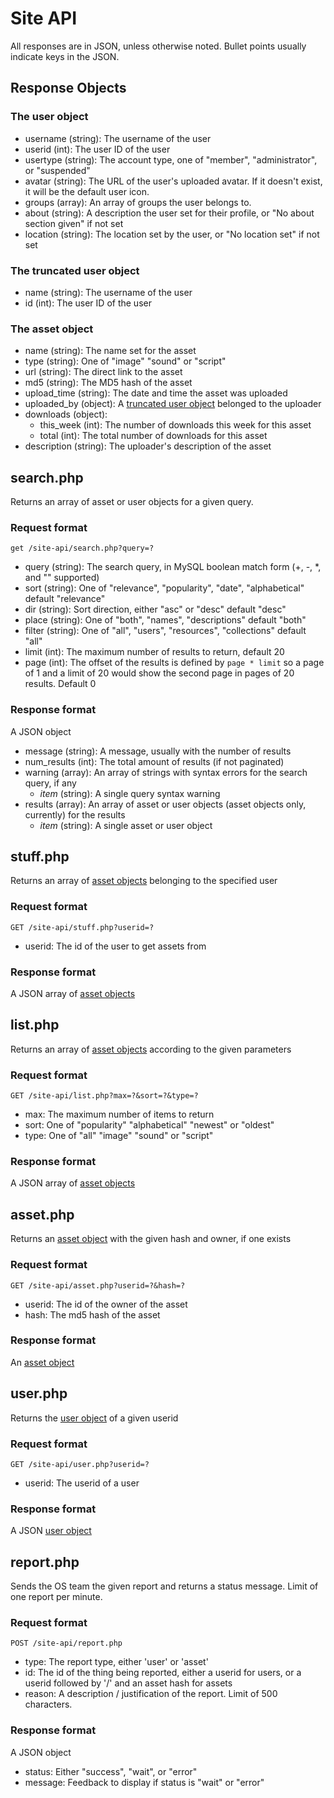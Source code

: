 # Site API #
All responses are in JSON, unless otherwise noted. Bullet points usually indicate keys in the JSON.

## Response Objects ##
### The user object ###
- username (string): The username of the user
- userid (int): The user ID of the user
- usertype (string): The account type, one of "member", "administrator", or "suspended"
- avatar (string): The URL of the user's uploaded avatar. If it doesn't exist, it will be the default user icon.
- groups (array): An array of groups the user belongs to.
- about (string): A description the user set for their profile, or "No about section given" if not set
- location (string): The location set by the user, or "No location set" if not set

### The truncated user object ###
- name (string): The username of the user
- id (int): The user ID of the user

### The asset object ###
 - name (string): The name set for the asset
 - type (string): One of "image" "sound" or "script"
 - url (string): The direct link to the asset
 - md5 (string): The MD5 hash of the asset
 - upload_time (string): The date and time the asset was uploaded
 - uploaded_by (object): A [truncated user object](#the-truncated-user-object) belonged to the uploader
 - downloads (object):
     - this_week (int): The number of downloads this week for this asset
	 - total (int): The total number of downloads for this asset
 - description (string): The uploader's description of the asset

## search.php ##
Returns an array of asset or user objects for a given query.
### Request format ###
```http
get /site-api/search.php?query=?
```
 - query (string): The search query, in MySQL boolean match form (+, -, *, and "" supported)
 - sort (string): One of "relevance", "popularity", "date", "alphabetical" default "relevance"
 - dir (string): Sort direction, either "asc" or "desc" default "desc"
 - place (string): One of "both", "names", "descriptions" default "both"
 - filter (string): One of "all", "users", "resources", "collections" default "all"
 - limit (int): The maximum number of results to return, default 20
 - page (int): The offset of the results is defined by `page * limit` so a page of 1 and a limit of 20 would show the second page in pages of 20 results. Default 0

### Response format ###
A JSON object
 - message (string): A message, usually with the number of results
 - num_results (int): The total amount of results (if not paginated)
 - warning (array): An array of strings with syntax errors for the search query, if any
     - *item* (string): A single query syntax warning
 - results (array): An array of asset or user objects (asset objects only, currently) for the results
     - *item* (string): A single asset or user object

## stuff.php ##
Returns an array of [asset objects](#the-asset-object) belonging to the specified user
### Request format ###
```http
GET /site-api/stuff.php?userid=?
```
- userid: The id of the user to get assets from

### Response format ###
A JSON array of [asset objects](#the-asset-object)

## list.php ##
Returns an array of [asset objects](#the-asset-object) according to the given parameters
### Request format ###
```http
GET /site-api/list.php?max=?&sort=?&type=?
```
- max: The maximum number of items to return
- sort: One of "popularity" "alphabetical" "newest" or "oldest"
- type: One of "all" "image" "sound" or "script"

### Response format ###
A JSON array of [asset objects](#the-asset-object)

## asset.php ##
Returns an [asset object](#the-asset-object) with the given hash and owner, if one exists
### Request format ###
```http
GET /site-api/asset.php?userid=?&hash=?
```
- userid: The id of the owner of the asset
- hash: The md5 hash of the asset

### Response format ###
An [asset object](#the-asset-object)

## user.php ##
Returns the [user object](#the-user-object) of a given userid
### Request format ###
```http
GET /site-api/user.php?userid=?
```
- userid: The userid of a user

### Response format ###
A JSON [user object](#the-user-object)

## report.php ##
Sends the OS team the given report and returns a status message. Limit of one report per minute.
### Request format ###
```http
POST /site-api/report.php
```
- type: The report type, either 'user' or 'asset'
- id: The id of the thing being reported, either a userid for users, or a userid followed by '/' and an asset hash for assets
- reason: A description / justification of the report. Limit of 500 characters.

### Response format ###
A JSON object
 - status: Either "success", "wait", or "error"
 - message: Feedback to display if status is "wait" or "error"
